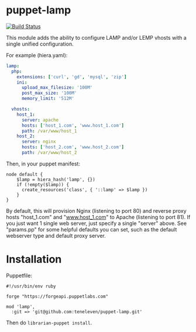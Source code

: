 # puppet-lamp

[![Build Status](https://travis-ci.org/teneleven/puppet-lamp.svg?branch=master)](https://travis-ci.org/teneleven/puppet-lamp)

This module adds the ability to configure LAMP and/or LEMP vhosts with a single unified configuration.

For example (hiera.yaml):

```yaml
lamp:
  php:
    extensions: ['curl', 'gd', 'mysql', 'zip']
    ini:
      upload_max_filesize: '100M'
      post_max_size: '100M'
      memory_limit: '512M'

  vhosts:
    host_1:
      server: apache
      hosts: ['host_1.com', 'www.host_1.com']
      path: /var/www/host_1
    host_2:
      server: nginx
      hosts: ['host_2.com', 'www.host_2.com']
      path: /var/www/host_2
```

Then, in your puppet manifest:

```puppet
node default {
    $lamp = hiera_hash('lamp', {})
    if (!empty($lamp)) {
      create_resources('class', { '::lamp' => $lamp })
    }
}
```

By default, this will provision Nginx (listening to port 80) and reverse proxy
hosts "host_1.com" and "www.host_1.com" to Apache (listening to port 81). If
you just want 1 single web server, just specify a single "server" above. See
"params.pp" for some helpful defaults you can set, such as the default
webserver type and default proxy server.

# Installation

Puppetfile:

```Puppetfile
#!/usr/bin/env ruby

forge "https://forgeapi.puppetlabs.com"

mod 'lamp',
  :git => 'git@github.com:teneleven/puppet-lamp.git'
```

Then do `librarian-puppet install`.
